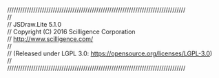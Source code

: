//////////////////////////////////////////////////////////////////////////////////<br>
//<br>
// JSDraw.Lite 5.1.0<br>
// Copyright (C) 2016 Scilligence Corporation<br>
// http://www.scilligence.com/<br>
//<br>
// (Released under LGPL 3.0: https://opensource.org/licenses/LGPL-3.0)<br>
//<br>
//////////////////////////////////////////////////////////////////////////////////<br>
